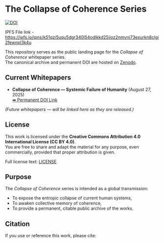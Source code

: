 # The Collapse of Coherence Series

[![DOI](https://zenodo.org/badge/DOI/10.5281/zenodo.16966863.svg)](https://doi.org/10.5281/zenodo.16966863)

IPFS File link - https://ipfs.io/ipns/k51qzi5uqu5dgr340l54odlkkd25iioz2nmvni73exurkn8clgi2fewnpl3k4u


This repository serves as the public landing page for the *Collapse of Coherence* whitepaper series.  
The canonical archive and permanent DOI are hosted on [Zenodo](https://doi.org/10.5281/zenodo.16966863).


## Current Whitepapers

- **Collapse of Coherence — Systemic Failure of Humanity** (August 27, 2025)  
  [➡ Permanent DOI Link](https://doi.org/10.5281/zenodo.16966863)

*(Future whitepapers — will be linked here as they are released.)*



## License

This work is licensed under the **Creative Commons Attribution 4.0 International License (CC BY 4.0)**.  
You are free to share and adapt the material for any purpose, even commercially, provided that proper attribution is given.  

Full license text: [LICENSE](LICENSE)



## Purpose

The *Collapse of Coherence* series is intended as a global transmission:  
- To expose the entropic collapse of current human systems,  
- To awaken collective memory of coherence,  
- To provide a permanent, citable public archive of the works.  



## Citation

If you use or reference this work, please cite:
